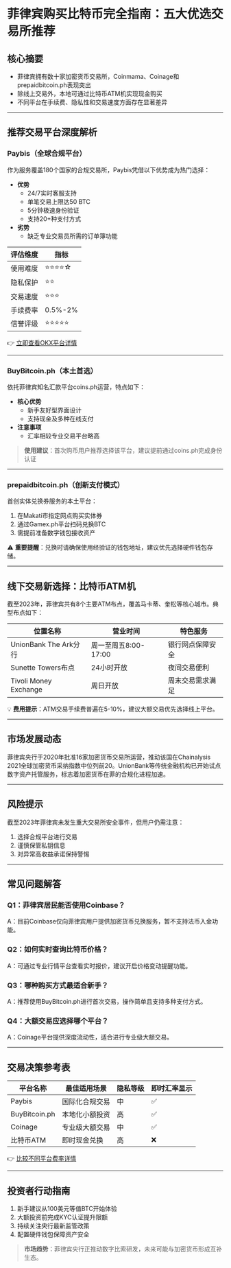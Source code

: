 # 菲律宾购买比特币完全指南：五大优选交易所推荐

## 核心摘要
- 菲律宾拥有数十家加密货币交易所，Coinmama、Coinage和prepaidbitcoin.ph表现突出
- 除线上交易外，本地可通过比特币ATM机实现现金购买
- 不同平台在手续费、隐私性和交易速度方面存在显著差异

---

## 推荐交易平台深度解析

### Paybis（全球合规平台）
作为服务覆盖180个国家的合规交易所，Paybis凭借以下优势成为热门选择：
- **优势**
  - 24/7实时客服支持
  - 单笔交易上限达50 BTC
  - 5分钟极速身份验证
  - 支持20+种支付方式
- **劣势**
  - 缺乏专业交易员所需的订单簿功能

| 评估维度   | 指标       |
|------------|------------|
| 使用难度   | ⭐⭐⭐⭐☆    |
| 隐私保护   | ⭐⭐       |
| 交易速度   | ⭐⭐⭐      |
| 手续费率   | 0.5%-2%  |
| 信誉评级   | ⭐⭐⭐⭐⭐    |

👉 [立即查看OKX平台详情](https://bit.ly/okx_welcome)

---

### BuyBitcoin.ph（本土首选）
依托菲律宾知名汇款平台coins.ph运营，特点如下：
- **核心优势**
  - 新手友好型界面设计
  - 支持现金及多种在线支付
- **注意事项**
  - 汇率相较专业交易平台略高

> **使用建议**：首次购币用户推荐选择该平台，建议提前通过coins.ph完成身份认证

---

### prepaidbitcoin.ph（创新支付模式）
首创实体兑换券服务的本土平台：
1. 在Makati市指定网点购买实体券
2. 通过Gamex.ph平台扫码兑换BTC
3. 需提前准备数字钱包接收资产

⚠️ **重要提醒**：兑换时请确保使用经验证的钱包地址，建议优先选择硬件钱包存储。

---

## 线下交易新选择：比特币ATM机
截至2023年，菲律宾共有8个主要ATM布点，覆盖马卡蒂、奎松等核心城市。典型布点如下：

| 位置名称                | 营业时间       | 特色服务         |
|-------------------------|----------------|------------------|
| UnionBank The Ark分行   | 周一至周五8:00-17:00 | 银行网点保障安全 |
| Sunette Towers布点      | 24小时开放     | 夜间交易便利     |
| Tivoli Money Exchange   | 周日开放       | 周末交易需求满足 |

💡 **费用提示**：ATM交易手续费普遍在5-10%，建议大额交易优先选择线上平台。

---

## 市场发展动态
菲律宾央行于2020年批准16家加密货币交易所运营，推动该国在Chainalysis 2021全球加密货币采纳指数中位列前20。UnionBank等传统金融机构已开始试点数字资产托管服务，标志着加密货币在菲的合规化进程加速。

---

## 风险提示
截至2023年菲律宾未发生重大交易所安全事件，但用户仍需注意：
1. 选择合规平台进行交易
2. 谨慎保管私钥信息
3. 对异常高收益承诺保持警惕

---

## 常见问题解答

### Q1：菲律宾居民能否使用Coinbase？
A：目前Coinbase仅向菲律宾用户提供加密货币兑换服务，暂不支持法币入金功能。

### Q2：如何实时查询比特币价格？
A：可通过专业行情平台查看实时报价，建议开启价格变动提醒功能。

### Q3：哪种购买方式最适合新手？
A：推荐使用BuyBitcoin.ph进行首次交易，操作简单且支持多种支付方式。

### Q4：大额交易应选择哪个平台？
A：Coinage平台提供深度流动性，适合进行专业级大额交易。

---

## 交易决策参考表
| 平台名称            | 最佳适用场景       | 隐私等级 | 即时汇率显示 |
|---------------------|--------------------|----------|--------------|
| Paybis              | 国际化合规交易     | 中       | ✅           |
| BuyBitcoin.ph       | 本地化小额投资     | 高       | ✅           |
| Coinage             | 专业级大额交易     | 中       | ✅           |
| 比特币ATM           | 即时现金兑换       | 高       | ❌           |

👉 [比较不同平台费率详情](https://bit.ly/okx_welcome) 

---

## 投资者行动指南
1. 新手建议从100美元等值BTC开始体验
2. 大额投资前完成KYC认证提升限额
3. 持续关注央行最新监管政策
4. 配置硬件钱包保障资产安全

> **市场趋势**：菲律宾央行正推动数字比索研发，未来可能与加密货币形成互补生态。